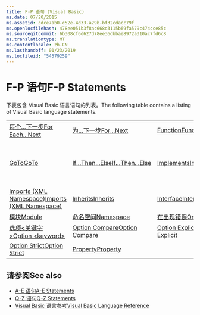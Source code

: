 ```yaml
---
title: F-P 语句 (Visual Basic)
ms.date: 07/20/2015
ms.assetid: cdce7ab0-c52e-4d33-a29b-bf32cdacc79f
ms.openlocfilehash: 478ee051b3f8ac668d3115b69fa579c474cce85c
ms.sourcegitcommit: 6b308cf6d627d78ee36dbbae8972a310ac7fd6c8
ms.translationtype: MT
ms.contentlocale: zh-CN
ms.lasthandoff: 01/23/2019
ms.locfileid: "54579259"
---
```

# <a name="f-p-statements"></a><span data-ttu-id="5e533-102">F-P 语句</span><span class="sxs-lookup"><span data-stu-id="5e533-102">F-P Statements</span></span>
<span data-ttu-id="5e533-103">下表包含 Visual Basic 语言语句的列表。</span><span class="sxs-lookup"><span data-stu-id="5e533-103">The following table contains a listing of Visual Basic language statements.</span></span>  
  
|||||  
|---|---|---|---|  
|[<span data-ttu-id="5e533-104">每个...下一步</span><span class="sxs-lookup"><span data-stu-id="5e533-104">For Each...Next</span></span>](../../../visual-basic/language-reference/statements/for-each-next-statement.md)|[<span data-ttu-id="5e533-105">为...下一步</span><span class="sxs-lookup"><span data-stu-id="5e533-105">For...Next</span></span>](../../../visual-basic/language-reference/statements/for-next-statement.md)|[<span data-ttu-id="5e533-106">Function</span><span class="sxs-lookup"><span data-stu-id="5e533-106">Function</span></span>](../../../visual-basic/language-reference/statements/function-statement.md)|[<span data-ttu-id="5e533-107">Get</span><span class="sxs-lookup"><span data-stu-id="5e533-107">Get</span></span>](../../../visual-basic/language-reference/statements/get-statement.md)|  
|[<span data-ttu-id="5e533-108">GoTo</span><span class="sxs-lookup"><span data-stu-id="5e533-108">GoTo</span></span>](../../../visual-basic/language-reference/statements/goto-statement.md)|[<span data-ttu-id="5e533-109">If...Then...Else</span><span class="sxs-lookup"><span data-stu-id="5e533-109">If...Then...Else</span></span>](../../../visual-basic/language-reference/statements/if-then-else-statement.md)|[<span data-ttu-id="5e533-110">Implements</span><span class="sxs-lookup"><span data-stu-id="5e533-110">Implements</span></span>](../../../visual-basic/language-reference/statements/implements-statement.md)|[<span data-ttu-id="5e533-111">Imports (.NET Namespace and Type)</span><span class="sxs-lookup"><span data-stu-id="5e533-111">Imports (.NET Namespace and Type)</span></span>](../../../visual-basic/language-reference/statements/imports-statement-net-namespace-and-type.md)|  
|[<span data-ttu-id="5e533-112">Imports (XML Namespace)</span><span class="sxs-lookup"><span data-stu-id="5e533-112">Imports (XML Namespace)</span></span>](../../../visual-basic/language-reference/statements/imports-statement-xml-namespace.md)|[<span data-ttu-id="5e533-113">Inherits</span><span class="sxs-lookup"><span data-stu-id="5e533-113">Inherits</span></span>](../../../visual-basic/language-reference/statements/inherits-statement.md)|[<span data-ttu-id="5e533-114">Interface</span><span class="sxs-lookup"><span data-stu-id="5e533-114">Interface</span></span>](../../../visual-basic/language-reference/statements/interface-statement.md)|[<span data-ttu-id="5e533-115">Mid</span><span class="sxs-lookup"><span data-stu-id="5e533-115">Mid</span></span>](../../../visual-basic/language-reference/statements/mid-statement.md)|  
|[<span data-ttu-id="5e533-116">模块</span><span class="sxs-lookup"><span data-stu-id="5e533-116">Module</span></span>](../../../visual-basic/language-reference/statements/module-statement.md)|[<span data-ttu-id="5e533-117">命名空间</span><span class="sxs-lookup"><span data-stu-id="5e533-117">Namespace</span></span>](../../../visual-basic/language-reference/statements/namespace-statement.md)|[<span data-ttu-id="5e533-118">在出现错误</span><span class="sxs-lookup"><span data-stu-id="5e533-118">On Error</span></span>](../../../visual-basic/language-reference/statements/on-error-statement.md)|[<span data-ttu-id="5e533-119">Operator</span><span class="sxs-lookup"><span data-stu-id="5e533-119">Operator</span></span>](../../../visual-basic/language-reference/statements/operator-statement.md)|  
|[<span data-ttu-id="5e533-120">选项\<关键字 ></span><span class="sxs-lookup"><span data-stu-id="5e533-120">Option \<keyword></span></span>](../../../visual-basic/language-reference/statements/option-keyword-statement.md)|[<span data-ttu-id="5e533-121">Option Compare</span><span class="sxs-lookup"><span data-stu-id="5e533-121">Option Compare</span></span>](../../../visual-basic/language-reference/statements/option-compare-statement.md)|[<span data-ttu-id="5e533-122">Option Explicit</span><span class="sxs-lookup"><span data-stu-id="5e533-122">Option Explicit</span></span>](../../../visual-basic/language-reference/statements/option-explicit-statement.md)|[<span data-ttu-id="5e533-123">Option Infer</span><span class="sxs-lookup"><span data-stu-id="5e533-123">Option Infer</span></span>](../../../visual-basic/language-reference/statements/option-infer-statement.md)|  
|[<span data-ttu-id="5e533-124">Option Strict</span><span class="sxs-lookup"><span data-stu-id="5e533-124">Option Strict</span></span>](../../../visual-basic/language-reference/statements/option-strict-statement.md)|[<span data-ttu-id="5e533-125">Property</span><span class="sxs-lookup"><span data-stu-id="5e533-125">Property</span></span>](../../../visual-basic/language-reference/statements/property-statement.md)|||  
  
## <a name="see-also"></a><span data-ttu-id="5e533-126">请参阅</span><span class="sxs-lookup"><span data-stu-id="5e533-126">See also</span></span>
- [<span data-ttu-id="5e533-127">A-E 语句</span><span class="sxs-lookup"><span data-stu-id="5e533-127">A-E Statements</span></span>](../../../visual-basic/language-reference/statements/a-e-statements.md)
- [<span data-ttu-id="5e533-128">Q-Z 语句</span><span class="sxs-lookup"><span data-stu-id="5e533-128">Q-Z Statements</span></span>](../../../visual-basic/language-reference/statements/q-z-statements.md)
- [<span data-ttu-id="5e533-129">Visual Basic 语言参考</span><span class="sxs-lookup"><span data-stu-id="5e533-129">Visual Basic Language Reference</span></span>](../../../visual-basic/language-reference/index.md)
